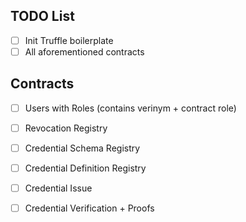 ## TODO List 
- [ ] Init Truffle boilerplate 
- [ ] All aforementioned contracts

## Contracts
- [ ] Users with Roles (contains verinym + contract role)
- [ ] Revocation Registry
- [ ] Credential Schema Registry
- [ ] Credential Definition Registry
- [ ] Credential Issue
- [ ] Credential Verification + Proofs

